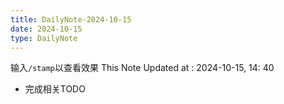 ```yaml
---
title: DailyNote-2024-10-15
date: 2024-10-15
type: DailyNote
---
```


输入`/stamp`以查看效果
This Note Updated at : 2024-10-15, 14: 40
- 完成相关TODO
